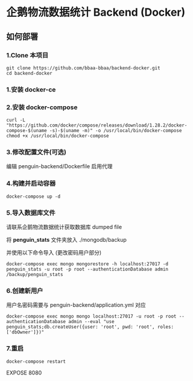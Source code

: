 # 企鹅物流数据统计 Backend (Docker)

## 如何部署

### 1.Clone 本项目

```shell
git clone https://github.com/bbaa-bbaa/backend-docker.git
cd backend-docker
```



### 1.安装 docker-ce

### 2.安装 docker-compose

```shell
curl -L "https://github.com/docker/compose/releases/download/1.28.2/docker-compose-$(uname -s)-$(uname -m)" -o /usr/local/bin/docker-compose
chmod +x /usr/local/bin/docker-compose
```

### 3.修改配置文件(可选)

编辑 penguin-backend/Dockerfile 启用代理

### 4.构建并启动容器

```shell
docker-compose up -d
```

### 5.导入数据库文件

请联系企鹅物流数据统计获取数据库 dumped file

将 **penguin_stats** 文件夹放入 ./mongodb/backup

并使用以下命令导入 (更改密码用户部分)

```shell
docker-compose exec mongo mongorestore -h localhost:27017 -d penguin_stats -u root -p root --authenticationDatabase admin /backup/penguin_stats
```

### 6.创建新用户

用户名密码需要与 penguin-backend/application.yml 对应

```shell
docker-compose exec mongo mongo localhost:27017 -u root -p root --authenticationDatabase admin --eval "use penguin_stats;db.createUser({user: 'root', pwd: 'root', roles:['dbOwner']})"
```

### 7.重启

```shell
docker-compose restart
```

EXPOSE 8080